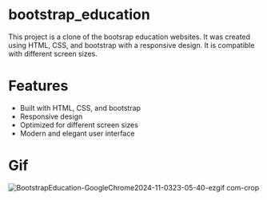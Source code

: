# bootstrap_education
This project is a clone of the bootsrap education websites. It was created using HTML, CSS, and bootstrap with a responsive design. It is compatible with different screen sizes.
# Features
* Built with HTML, CSS, and bootstrap
* Responsive design
* Optimized for different screen sizes
* Modern and elegant user interface
# Gif
![BootstrapEducation-GoogleChrome2024-11-0323-05-40-ezgif com-crop](https://github.com/user-attachments/assets/23e5492e-97c2-43cd-8475-ad1a8936acde)

